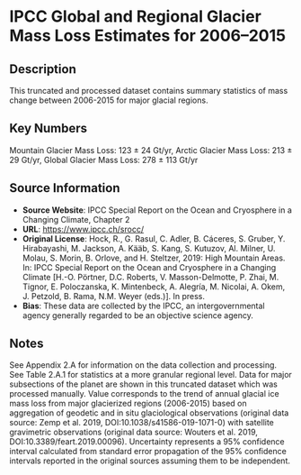 
# IPCC Global and Regional Glacier Mass Loss Estimates for 2006–2015

## Description
This truncated and processed dataset contains summary statistics of mass change between 2006-2015 for major glacial regions.

## Key Numbers
Mountain Glacier Mass Loss: 123 ± 24 Gt/yr,
Arctic Glacier Mass Loss: 213 ± 29 Gt/yr,
Global Glacier Mass Loss: 278 ± 113 Gt/yr

## Source Information
* **Source Website**: IPCC Special Report on the Ocean and Cryosphere in a Changing Climate, Chapter 2
* **URL**: https://www.ipcc.ch/srocc/
* **Original License**: Hock, R., G. Rasul, C. Adler, B. Cáceres, S. Gruber, Y. Hirabayashi, M. Jackson, A. Kääb, S. Kang, S. Kutuzov, Al. Milner, U. Molau, S. Morin, B. Orlove, and H. Steltzer, 2019: High Mountain Areas. In: IPCC Special Report on the Ocean and Cryosphere in a Changing Climate [H.-O. Pörtner, D.C. Roberts, V. Masson-Delmotte, P. Zhai, M. Tignor, E. Poloczanska, K. Mintenbeck, A. Alegría, M. Nicolai, A. Okem, J. Petzold, B. Rama, N.M. Weyer (eds.)]. In press.
* **Bias**: These data are collected by the IPCC, an intergovernmental agency generally regarded to be an objective science agency.

## Notes
See Appendix 2.A for information on the data collection and processing. See Table 2.A.1 for statistics at a more granular regional level. Data for major subsections of the planet are shown in this truncated dataset which was processed manually. Value corresponds to the trend of annual glacial ice mass loss from major glacierized regions (2006-2015) based on aggregation of geodetic and in situ glaciological observations (original data source: Zemp et al. 2019, DOI:10.1038/s41586-019-1071-0) with satellite gravimetric observations (original data source: Wouters et al. 2019, DOI:10.3389/feart.2019.00096). Uncertainty represents a 95% confidence interval calculated from standard error propagation of the 95% confidence intervals reported in the original sources assuming them to be independent.
